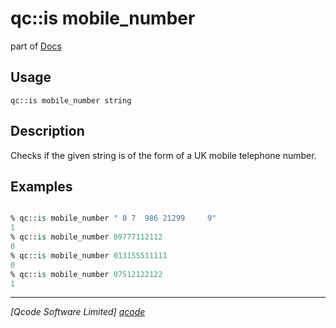 qc::is mobile_number
====================

part of [Docs](../index.md)

Usage
-----
`qc::is mobile_number string`

Description
-----------
Checks if the given string is of the form of a UK mobile telephone number.

Examples
--------
```tcl

% qc::is mobile_number " 0 7  986 21299     9"
1
% qc::is mobile_number 09777112112
0
% qc::is mobile_number 013155511111
0
% qc::is mobile_number 07512122122
1
```

----------------------------------
*[Qcode Software Limited] [qcode]*

[qcode]: http://www.qcode.co.uk "Qcode Software"
